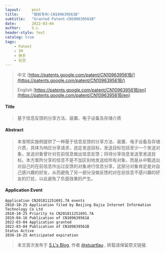 ```yaml
---
layout:     post
title:      "授权专利-CN109639561B"
subtitle:   "Granted Patent-CN109639561B"
date:       2022-03-04
author:     S.L
header-style: text
catalog: true
tags:
    - Patent
    - IM
    - 快手
    - 社交
---
```

> 中文 [https://patents.google.com/patent/CN109639561B/](https://patents.google.com/patent/CN109639561B/)
>
> English [https://patents.google.com/patent/CN109639561B/en](https://patents.google.com/patent/CN109639561B/en)

#### Title
> 基于信息反馈的分享方法、装置、电子设备及存储介质






#### Abstract
> 本发明实施例提供了一种基于信息反馈的分享方法、装置、电子设备及存储介质，具体为响应分享请求，选定发送目标，发送目标包括至少一个发送对象，发送对象曾针对在前信息做出信息反馈；将待分享信息发送至发送目标。本方案所分享的信息不是不加区别地发送给所有对象，而是从中甄选出对自己的在前信息作出过反馈的对象进行信息分享，这部分对象肯定是对自己感兴趣的好友，从而避免了另一部分没做反馈的对在前信息不感兴趣的好友的打扰，以此避免了负面效果的产生。






#### Application Event
```
Application CN201811251691.7A events 
2018-10-25 Application filed by Beijing Dajia Internet Information Technology Co Ltd
2018-10-25 Priority to CN201811251691.7A
2019-04-16 Publication of CN109639561A
2022-03-04 Application granted
2022-03-04 Publication of CN109639561B
Status Active
2038-10-25 Anticipated expiration
```
> 本文首次发布于 [S.L's Blog](https://liushuo.me), 作者 [@stuartlau](http://github.com/stuartlau) ,
转载请保留原文链接.
